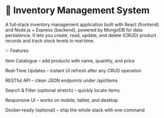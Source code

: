 # 🛒 Inventory Management System

A full‑stack inventory management application built with React (frontend) and Node.js + Express (backend), powered by MongoDB for data persistence. It lets you create, read, update, and delete (CRUD) product records and track stock levels in real‑time.

✨ Features

Item Catalogue – add products with name, quantity, and price

Real‑Time Updates – instant UI refresh after any CRUD operation

RESTful API – clean JSON endpoints under /api/items

Search & Filter (optional stretch) – quickly locate items

Responsive UI – works on mobile, tablet, and desktop

Docker‑ready (optional) – ship the whole stack with one command
